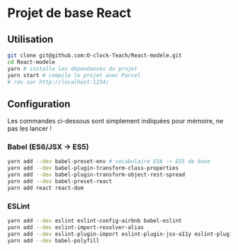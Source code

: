Projet de base React
====================

## Utilisation

``` sh
git clone git@github.com:O-clock-Teach/React-modele.git
cd React-modele
yarn # installe les dépendances du projet
yarn start # compile le projet avec Parcel
# rdv sur http://localhost:1234/
```

## Configuration

Les commandes ci-dessous sont simplement indiquées pour mémoire, ne pas les lancer !

### Babel (ES6/JSX -> ES5)

``` sh
yarn add --dev babel-preset-env # vocabulaire ES6 -> ES5 de base
yarn add --dev babel-plugin-transform-class-properties
yarn add --dev babel-plugin-transform-object-rest-spread
yarn add --dev babel-preset-react
yarn add react react-dom
```

### ESLint

``` sh
yarn add --dev eslint eslint-config-airbnb babel-eslint
yarn add --dev eslint-import-resolver-alias
yarn add --dev eslint-plugin-import eslint-plugin-jsx-a11y eslint-plugin-react
yarn add --dev babel-polyfill
```

